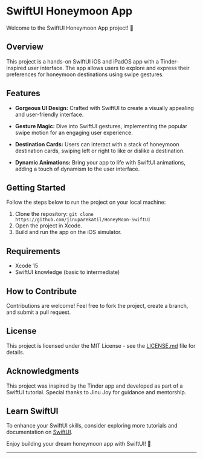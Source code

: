 # SwiftUI Honeymoon App

Welcome to the SwiftUI Honeymoon App project! 🌴

## Overview

This project is a hands-on SwiftUI iOS and iPadOS app with a Tinder-inspired user interface. The app allows users to explore and express their preferences for honeymoon destinations using swipe gestures.

## Features

- **Gorgeous UI Design:** Crafted with SwiftUI to create a visually appealing and user-friendly interface.
  
- **Gesture Magic:** Dive into SwiftUI gestures, implementing the popular swipe motion for an engaging user experience.
  
- **Destination Cards:** Users can interact with a stack of honeymoon destination cards, swiping left or right to like or dislike a destination.

- **Dynamic Animations:** Bring your app to life with SwiftUI animations, adding a touch of dynamism to the user interface.

## Getting Started

Follow the steps below to run the project on your local machine:

1. Clone the repository: `git clone https://github.com/jinuparekatil/HoneyMoon-SwiftUI`
2. Open the project in Xcode.
3. Build and run the app on the iOS simulator.

## Requirements

- Xcode 15
- SwiftUI knowledge (basic to intermediate)

## How to Contribute

Contributions are welcome! Feel free to fork the project, create a branch, and submit a pull request.

## License

This project is licensed under the MIT License - see the [LICENSE.md](LICENSE.md) file for details.

## Acknowledgments

This project was inspired by the Tinder app and developed as part of a SwiftUI tutorial. Special thanks to Jinu Joy for guidance and mentorship.

## Learn SwiftUI

To enhance your SwiftUI skills, consider exploring more tutorials and documentation on [SwiftUI](https://developer.apple.com/xcode/swiftui/).

Enjoy building your dream honeymoon app with SwiftUI! 🚀

---
